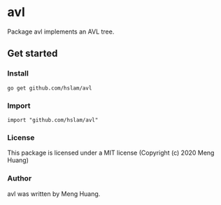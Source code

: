 # avl
Package avl implements an AVL tree.

## Get started

### Install
```
go get github.com/hslam/avl
```
### Import
```
import "github.com/hslam/avl"
```

### License
This package is licensed under a MIT license (Copyright (c) 2020 Meng Huang)

### Author
avl was written by Meng Huang.


